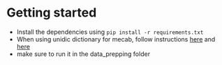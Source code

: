 # Getting started

- Install the dependencies using `pip install -r requirements.txt`
- When using unidic dictionary for mecab, follow instructions [here](https://pypi.org/project/unidic/) and [here](https://www.haya-programming.com/entry/2018/07/26/132516)
- make sure to run it in the data_prepping folder

